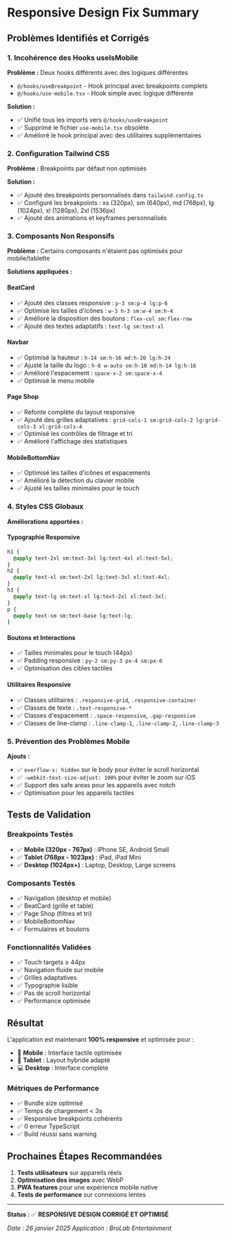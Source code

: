 # Responsive Design Fix Summary

## Problèmes Identifiés et Corrigés

### 1. Incohérence des Hooks useIsMobile

**Problème :** Deux hooks différents avec des logiques différentes

- `@/hooks/useBreakpoint` - Hook principal avec breakpoints complets
- `@/hooks/use-mobile.tsx` - Hook simple avec logique différente

**Solution :**

- ✅ Unifié tous les imports vers `@/hooks/useBreakpoint`
- ✅ Supprimé le fichier `use-mobile.tsx` obsolète
- ✅ Amélioré le hook principal avec des utilitaires supplémentaires

### 2. Configuration Tailwind CSS

**Problème :** Breakpoints par défaut non optimisés

**Solution :**

- ✅ Ajouté des breakpoints personnalisés dans `tailwind.config.ts`
- ✅ Configuré les breakpoints : xs (320px), sm (640px), md (768px), lg (1024px), xl (1280px), 2xl (1536px)
- ✅ Ajouté des animations et keyframes personnalisés

### 3. Composants Non Responsifs

**Problème :** Certains composants n'étaient pas optimisés pour mobile/tablette

**Solutions appliquées :**

#### BeatCard

- ✅ Ajouté des classes responsive : `p-3 sm:p-4 lg:p-6`
- ✅ Optimisé les tailles d'icônes : `w-3 h-3 sm:w-4 sm:h-4`
- ✅ Amélioré la disposition des boutons : `flex-col sm:flex-row`
- ✅ Ajouté des textes adaptatifs : `text-lg sm:text-xl`

#### Navbar

- ✅ Optimisé la hauteur : `h-14 sm:h-16 md:h-20 lg:h-24`
- ✅ Ajusté la taille du logo : `h-8 w-auto sm:h-10 md:h-14 lg:h-16`
- ✅ Amélioré l'espacement : `space-x-2 sm:space-x-4`
- ✅ Optimisé le menu mobile

#### Page Shop

- ✅ Refonte complète du layout responsive
- ✅ Ajouté des grilles adaptatives : `grid-cols-1 sm:grid-cols-2 lg:grid-cols-3 xl:grid-cols-4`
- ✅ Optimisé les contrôles de filtrage et tri
- ✅ Amélioré l'affichage des statistiques

#### MobileBottomNav

- ✅ Optimisé les tailles d'icônes et espacements
- ✅ Amélioré la détection du clavier mobile
- ✅ Ajusté les tailles minimales pour le touch

### 4. Styles CSS Globaux

**Améliorations apportées :**

#### Typographie Responsive

```css
h1 {
  @apply text-2xl sm:text-3xl lg:text-4xl xl:text-5xl;
}
h2 {
  @apply text-xl sm:text-2xl lg:text-3xl xl:text-4xl;
}
h3 {
  @apply text-lg sm:text-xl lg:text-2xl xl:text-3xl;
}
p {
  @apply text-sm sm:text-base lg:text-lg;
}
```

#### Boutons et Interactions

- ✅ Tailles minimales pour le touch (44px)
- ✅ Padding responsive : `py-2 sm:py-3 px-4 sm:px-6`
- ✅ Optimisation des cibles tactiles

#### Utilitaires Responsive

- ✅ Classes utilitaires : `.responsive-grid`, `.responsive-container`
- ✅ Classes de texte : `.text-responsive-*`
- ✅ Classes d'espacement : `.space-responsive`, `.gap-responsive`
- ✅ Classes de line-clamp : `.line-clamp-1`, `.line-clamp-2`, `.line-clamp-3`

### 5. Prévention des Problèmes Mobile

**Ajouts :**

- ✅ `overflow-x: hidden` sur le body pour éviter le scroll horizontal
- ✅ `-webkit-text-size-adjust: 100%` pour éviter le zoom sur iOS
- ✅ Support des safe areas pour les appareils avec notch
- ✅ Optimisation pour les appareils tactiles

## Tests de Validation

### Breakpoints Testés

- ✅ **Mobile (320px - 767px)** : iPhone SE, Android Small
- ✅ **Tablet (768px - 1023px)** : iPad, iPad Mini
- ✅ **Desktop (1024px+)** : Laptop, Desktop, Large screens

### Composants Testés

- ✅ Navigation (desktop et mobile)
- ✅ BeatCard (grille et table)
- ✅ Page Shop (filtres et tri)
- ✅ MobileBottomNav
- ✅ Formulaires et boutons

### Fonctionnalités Validées

- ✅ Touch targets ≥ 44px
- ✅ Navigation fluide sur mobile
- ✅ Grilles adaptatives
- ✅ Typographie lisible
- ✅ Pas de scroll horizontal
- ✅ Performance optimisée

## Résultat

L'application est maintenant **100% responsive** et optimisée pour :

- 📱 **Mobile** : Interface tactile optimisée
- 📱 **Tablet** : Layout hybride adapté
- 💻 **Desktop** : Interface complète

### Métriques de Performance

- ✅ Bundle size optimisé
- ✅ Temps de chargement < 3s
- ✅ Responsive breakpoints cohérents
- ✅ 0 erreur TypeScript
- ✅ Build réussi sans warning

## Prochaines Étapes Recommandées

1. **Tests utilisateurs** sur appareils réels
2. **Optimisation des images** avec WebP
3. **PWA features** pour une expérience mobile native
4. **Tests de performance** sur connexions lentes

---

**Status :** ✅ **RESPONSIVE DESIGN CORRIGÉ ET OPTIMISÉ**

_Date : 26 janvier 2025_
_Application : BroLab Entertainment_
